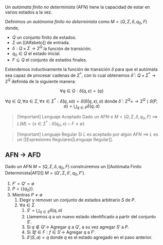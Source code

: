 Un *autómata finito no determinista* (AFN) tiene la capacidad de estar en varios estados a la vez.

Definimos un *autónoma finito no determinista* como $M=(Q,\Sigma,\delta, q_0, F)$ donde,
- $Q$ un conjunto finito de estados.
- $\Sigma$ un [[Alfabeto]] de entrada.
- $\delta : Q \times \Sigma \rightarrow 2^Q$ la función de transición.
- $q_0 \in Q$ el estado inicial.
- $F \subseteq Q$ el conjunto de estados finales.

Extendemos inductivamente la función de transición $\delta$ para que el autómata sea capaz de procesar cadenas de $\Sigma^\ast$,  con lo cual obtenemos $\hat{\delta} : Q \times \Sigma^\ast \rightarrow 2^Q$ definida de la siguiente manera:

$$
\forall q \in Q : \tilde{\delta}(q, \varepsilon) = \{q\}
$$

$$
\forall q \in Q, \forall a \in \Sigma, \forall x \in \Sigma^\ast : \hat{\delta}(q, xa) = \tilde{\delta}(\hat{\delta}(q, x), a) \text{ donde } \tilde{\delta} : 2^Q \times \rightarrow 2^Q \mid \tilde{\delta}(P, a) = \bigcup_{q \in P}\delta(q, a)
$$

>[!important] Lenguaje Aceptado
>Dado un AFN-$\varepsilon$ $M=(Q,\Sigma,\delta, q_0, F)$  $\implies$  $L(M) = \{ x \in \Sigma^\ast : \hat{\delta}(q_0, x) \cap F \neq \emptyset \}$

>[!important] Lenguaje Regular
>Si $L$ es aceptado por algún AFN $\implies$ $L$ es un [[Expresiones Regulares|Lenguaje Regular]].

## AFN $\rightarrow$ AFD
Dado un AFN $M=(Q,\Sigma,\delta, q_0, F)$ construiremos un [[Autómata Finito Determinista|AFD]] $M=(Q', \Sigma, \delta', q_0, F')$.

1. $F'=Q'=\emptyset$
1. $P=\{\{q_0\}\}$.
2. Mientras $P \neq \emptyset$
	1. Elegir y remover un conjunto de estados arbitrario $S$ de $P$.
	2. $\forall a \in \Sigma$
		1. $S'=\bigcup_{q \in S}\delta(q, a)$
		2. Llamemos $q$ a un nuevo estado identificado a partir del conjunto $S'$.
		3. Si $q \notin Q' \rightarrow$ Agregar $q$ a $Q'$, a su vez agregar $S'$ a $P$.
		4. Si $\exists f \in F : f \in S' \rightarrow$ Agregar $q$ a $F'$.
		5. $\delta'(S,a)=q$ donde $q$ es el estado agregado en el paso anterior.
